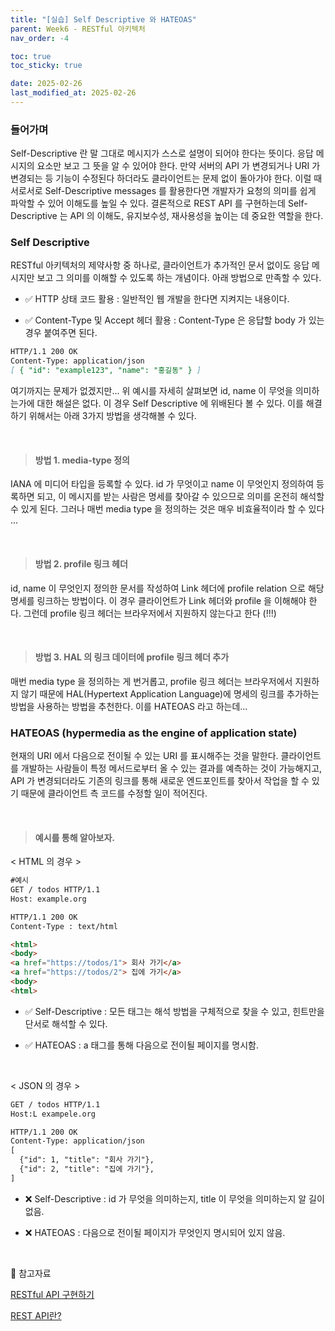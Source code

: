 ```yaml
---
title: "[실습] Self Descriptive 와 HATEOAS"
parent: Week6 - RESTful 아키텍처
nav_order: -4

toc: true
toc_sticky: true

date: 2025-02-26
last_modified_at: 2025-02-26
---
```


### 들어가며
Self-Descriptive 란 말 그대로 메시지가 스스로 설명이 되어야 한다는 뜻이다. 응답 메시지의 요소만 보고 그 뜻을 알 수 있어야 한다. 만약 서버의 API 가 변경되거나 URI 가 변경되는 등 기능이 수정된다 하더라도 클라이언트는 문제 없이 돌아가야 한다. 이럴 때 서로서로 Self-Descriptive messages 를 활용한다면 개발자가 요청의 의미를 쉽게 파악할 수 있어 이해도를 높일 수 있다. 결론적으로 REST API 를 구현하는데 Self-Descriptive 는 API 의 이해도, 유지보수성, 재사용성을 높이는 데 중요한 역할을 한다.

### Self Descriptive

RESTful 아키텍처의 제약사항 중 하나로, 클라이언트가 추가적인 문서 없이도 응답 메시지만 보고 그 의미를 이해할 수 있도록 하는 개념이다. 아래 방법으로 만족할 수 있다.

- ✅ HTTP 상태 코드 활용 : 일반적인 웹 개발을 한다면 지켜지는 내용이다.

- ✅ Content-Type 및 Accept 헤더 활용 : Content-Type 은 응답할 body 가 있는 경우 붙여주면 된다.

``` markdown
HTTP/1.1 200 OK
Content-Type: application/json
[ { "id": "example123", "name": "홍길동" } ]
```

여기까지는 문제가 없겠지만... 위 예시를 자세히 살펴보면 id, name 이 무엇을 의미하는가에 대한 해설은 없다. 이 경우 Self Descriptive 에 위배된다 볼 수 있다. 이를 해결하기 위해서는 아래 3가지 방법을 생각해볼 수 있다.

<br>

> #### 방법 1. media-type 정의

IANA 에 미디어 타입을 등록할 수 있다. id 가 무엇이고 name 이 무엇인지 정의하여 등록하면 되고, 이 메시지를 받는 사람은 명세를 찾아갈 수 있으므로 의미를 온전히 해석할 수 있게 된다. 그러나 매번 media type 을 정의하는 것은 매우 비효율적이라 할 수 있다 ...

<br>

> #### 방법 2. profile 링크 헤더

id, name 이 무엇인지 정의한 문서를 작성하여 Link 헤더에 profile relation 으로 해당 명세를 링크하는 방법이다. 이 경우 클라이언트가 Link 헤더와 profile 을 이해해야 한다. 그런데 profile 링크 헤더는 브라우저에서 지원하지 않는다고 한다 (!!!)

<br>

> #### 방법 3. HAL 의 링크 데이터에 profile 링크 헤더 추가

매번 media type 을 정의하는 게 번거롭고, profile 링크 헤더는 브라우저에서 지원하지 않기 때문에 HAL(Hypertext Application Language)에 명세의 링크를 추가하는 방법을 사용하는 방법을 추천한다. 이를 HATEOAS 라고 하는데...

### HATEOAS (hypermedia as the engine of application state)

현재의 URI 에서 다음으로 전이될 수 있는 URI 를 표시해주는 것을 말한다. 클라이언트를 개발하는 사람들이 특정 메서드로부터 올 수 있는 결과를 예측하는 것이 가능해지고, API 가 변경되더라도 기존의 링크를 통해 새로운 엔드포인트를 찾아서 작업을 할 수 있기 때문에 클라이언트 측 코드를 수정할 일이 적어진다.

<br>

> #### 예시를 통해 알아보자.

< HTML 의 경우 >

``` html
#예시
GET / todos HTTP/1.1
Host: example.org

HTTP/1.1 200 OK
Content-Type : text/html

<html>
<body>
<a href="https://todos/1"> 회사 가기</a>
<a href="https://todos/2"> 집에 가기</a>
<body>
<html>
```

- ✅ Self-Descriptive : 모든 태그는 해석 방법을 구체적으로 찾을 수 있고, 힌트만을 단서로 해석할 수 있다.

- ✅ HATEOAS : a 태그를 통해 다음으로 전이될 페이지를 명시함.

<br>

< JSON 의 경우 >

``` html
GET / todos HTTP/1.1
Host:L exampele.org

HTTP/1.1 200 OK
Content-Type: application/json
[
  {"id": 1, "title": "회사 가기"},
  {"id": 2, "title": "집에 가기"},
]
```

- ❌ Self-Descriptive : id 가 무엇을 의미하는지, title 이 무엇을 의미하는지 알 길이 없음.

- ❌ HATEOAS : 다음으로 전이될 페이지가 무엇인지 명시되어 있지 않음.

<br>

🔖 참고자료

[RESTful API 구현하기](https://velog.io/@cyseok123/Spring-RESTful-API-self-descriptive-messages)

[REST API란?](https://koreanblacklee.github.io/posts/restapi)